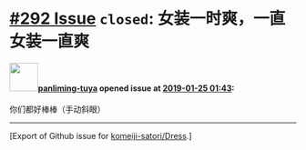 # [\#292 Issue](https://github.com/komeiji-satori/Dress/issues/292) `closed`: 女装一时爽，一直女装一直爽

#### <img src="https://avatars.githubusercontent.com/u/11388498?u=b866268d57c1a78cbf9d40b314f95b4a1dc04a1e&v=4" width="50">[panliming-tuya](https://github.com/panliming-tuya) opened issue at [2019-01-25 01:43](https://github.com/komeiji-satori/Dress/issues/292):

你们都好棒棒（手动斜眼）




-------------------------------------------------------------------------------



[Export of Github issue for [komeiji-satori/Dress](https://github.com/komeiji-satori/Dress).]

